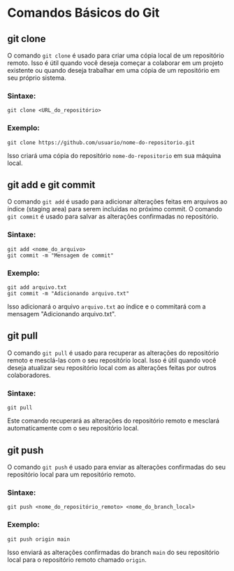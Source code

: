 # Comandos Básicos do Git

## git clone

O comando `git clone` é usado para criar uma cópia local de um repositório remoto. Isso é útil quando você deseja começar a colaborar em um projeto existente ou quando deseja trabalhar em uma cópia de um repositório em seu próprio sistema.

### Sintaxe:
```
git clone <URL_do_repositório>
```

### Exemplo:
```
git clone https://github.com/usuario/nome-do-repositorio.git
```

Isso criará uma cópia do repositório `nome-do-repositorio` em sua máquina local.

## git add e git commit

O comando `git add` é usado para adicionar alterações feitas em arquivos ao índice (staging area) para serem incluídas no próximo commit. O comando `git commit` é usado para salvar as alterações confirmadas no repositório.

### Sintaxe:
```
git add <nome_do_arquivo>
git commit -m "Mensagem de commit"
```

### Exemplo:
```
git add arquivo.txt
git commit -m "Adicionando arquivo.txt"
```

Isso adicionará o arquivo `arquivo.txt` ao índice e o commitará com a mensagem "Adicionando arquivo.txt".

## git pull

O comando `git pull` é usado para recuperar as alterações do repositório remoto e mesclá-las com o seu repositório local. Isso é útil quando você deseja atualizar seu repositório local com as alterações feitas por outros colaboradores.

### Sintaxe:
```
git pull
```

Este comando recuperará as alterações do repositório remoto e mesclará automaticamente com o seu repositório local.

## git push

O comando `git push` é usado para enviar as alterações confirmadas do seu repositório local para um repositório remoto.

### Sintaxe:
```
git push <nome_do_repositório_remoto> <nome_do_branch_local>
```

### Exemplo:
```
git push origin main
```

Isso enviará as alterações confirmadas do branch `main` do seu repositório local para o repositório remoto chamado `origin`.